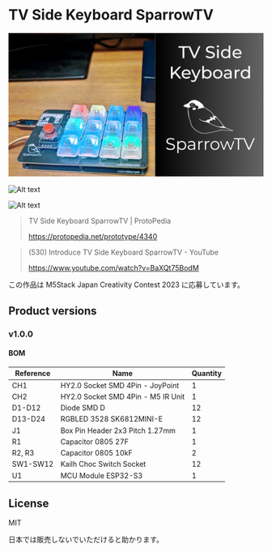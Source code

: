 # TV Side Keyboard SparrowTV

![Alt text](docs/product_top_image.png)

![Alt text](docs/before_after.png)

![Alt text](docs/components.png)

> TV Side Keyboard SparrowTV | ProtoPedia
>
> https://protopedia.net/prototype/4340

> (530) Introduce TV Side Keyboard SparrowTV - YouTube
>
> https://www.youtube.com/watch?v=BaXQt75BodM

この作品は M5Stack Japan Creativity Contest 2023 に応募しています。

## Product versions

### v1.0.0

#### BOM

| Reference | Name                               | Quantity |
| --------- | ---------------------------------- | -------- |
| CH1       | HY2.0 Socket SMD 4Pin - JoyPoint   | 1        |
| CH2       | HY2.0 Socket SMD 4Pin - M5 IR Unit | 1        |
| D1-D12    | Diode SMD D                        | 12       |
| D13-D24   | RGBLED 3528 SK6812MINI-E           | 12       |
| J1        | Box Pin Header 2x3 Pitch 1.27mm    | 1        |
| R1        | Capacitor 0805 27F                 | 1        |
| R2, R3    | Capacitor 0805 10kF                | 2        |
| SW1-SW12  | Kailh Choc Switch Socket           | 12       |
| U1        | MCU Module ESP32-S3                | 1        |

## License

MIT

日本では販売しないでいただけると助かります。
